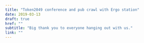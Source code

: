 ```yaml
---
title: "Token2049 conference and pub crawl with Ergo station"
date: 2019-03-13
draft: true
href: ""
subtitle: "Big thank you to everyone hanging out with us."
link: ""
---
```

